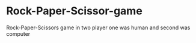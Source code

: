# Rock-Paper-Scissor-game
Rock-Paper-Scissors game in  two player one was human and second was computer
